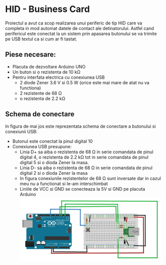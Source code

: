 # HID - Business Card

Proiectul a avut ca scop realizarea unui periferic de tip HID care va completa in mod automat datele de contact ale detinatorului. 
Astfel cand perifericul este conectat la un sistem prin apasarea butonului se va trimite pe USB textul ca si cum ar fi tastat.

## Piese necesare:
- Placuta de dezvoltare Arduino UNO
- Un buton si o rezistenta de 10 kΩ
- Pentru interfata electrica cu conexiunea USB
  - 2 diode Zener 3.6 V si 0.5 W (orice este mai mare de atat nu va functiona)
  - 2 rezistente de 68 Ω
  - o rezistenta de 2.2 kΩ

## Schema de conectare
In figura de mai jos este reprezentata schema de conectare a butonului si conexiunii USB:
- Butonul este conectat la pinul digital 10
- Conexiunea USB presupune: 
  - Linia D+ sa aiba o rezistenta de 68 Ω in serie comandata de pinul digital 4, o rezistenta de 2.2 kΩ tot in serie comandata de pinul digital 5 si o dioda Zener la masa.
  - Linia D- sa aiba o rezistenta de 68 Ω in serie comandata de pinul digital 2 si o dioda Zener la masa
  - In figura conexiunile rezistentelor de 68 Ω sunt inversate dar in cazul meu nu a functionat si le-am interschimbat
  - Liniile de VCC si GND se conecteaza la 5V si GND pe placuta Arduino
![Schema de conectare](./Schema.jpg)

